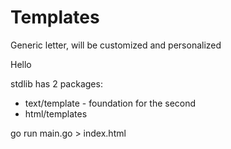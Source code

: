 # Templates
Generic letter, will be customized and personalized

Hello <username>

stdlib has 2 packages:  

* text/template - foundation for the second
* html/templates

go run main.go > index.html